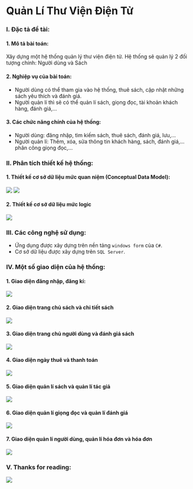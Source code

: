 <h1> Quản Lí Thư Viện Điện Tử </h1>

<h3> I. Đặc tả đề tài: </h3>
<h4> 1. Mô tả bài toán: </h4>

Xây dựng một hệ thống quản lý thư viện điện tử. Hệ thống sẽ quản lý 2 đối tượng chính: Người dùng và Sách

<h4> 2. Nghiệp vụ của bài toán: </h4>

- Người dùng có thể tham gia vào hệ thống, thuê sách, cập nhật những sách yêu thích và đánh giá.
- Người quản lí thì sẽ có thể quản lí sách, giọng đọc, tài khoản khách hàng, đánh giá,...

<h4> 3. Các chức năng chính của hệ thống: </h4>

- Người dùng: đăng nhập,  tìm kiếm sách, thuê sách, đánh giá, lưu,...
- Người quản lí: Thêm, xóa, sửa thông tin khách hàng, sách, đánh giá,... phân công giọng đọc,...

<h3> II. Phân tích thiết kế hệ thống: </h3>
<h4> 1. Thiết kế cơ sở dữ liệu mức quan niệm (Conceptual Data Model): </h4>

<image src="./assets/erd1.png">
<image src="./assets/erd2.png">

<h4> 2. Thiết kế cơ sở dữ liệu mức logic </h4>
<image src="./assets/qn1.png">

<h3> III. Các công nghệ sử dụng: </h3>

- Ứng dụng được xây dựng trên nền tảng `windows form` của `C#`.
- Cơ sở dữ liệu được xây dựng trên `SQL Server`.

<h3> IV. Một số giao diện của hệ thống: </h3>
<h4> 1. Giao diện đăng nhập, đăng kí: </h4>
<image src="./assets/gd1.png">

<h4> 2. Giao diện trang chủ sách và chi tiết sách </h4>
<image src="./assets/gd2.png">

<h4> 3. Giao diện trang chủ người dùng và đánh giá sách </h4>
<image src="./assets/gd3.png">

<h4> 4. Giao diện ngày thuê và thanh toán </h4>
<image src="./assets/gd4.png">

<h4> 5. Giao diện quản lí sách và quản lí tác giả </h4>
<image src="./assets/gd5.png">

<h4> 6. Giao diện quản lí giọng đọc và quản lí đánh giá </h4>
<image src="./assets/gd6.png">

<h4> 7. Giao diện quản lí người dùng, quản lí hóa đơn và hóa đơn </h4>
<image src="./assets/gd7.png">

<h3> V. Thanks for reading: </h3>
<image src="./assets/thanks.gif">
